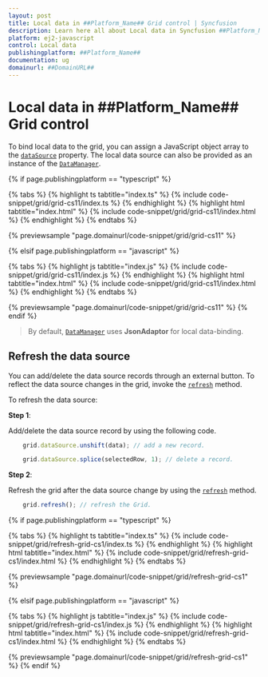 ```yaml
---
layout: post
title: Local data in ##Platform_Name## Grid control | Syncfusion
description: Learn here all about Local data in Syncfusion ##Platform_Name## Grid control of Syncfusion Essential JS 2 and more.
platform: ej2-javascript
control: Local data 
publishingplatform: ##Platform_Name##
documentation: ug
domainurl: ##DomainURL##
---
```


# Local data in ##Platform_Name## Grid control

To bind local data to the grid, you can assign a JavaScript object array to the [`dataSource`](../../api/grid/#datasource) property. The local data source can also be provided as an instance of the [`DataManager`](../../data).

{% if page.publishingplatform == "typescript" %}

 {% tabs %}
{% highlight ts tabtitle="index.ts" %}
{% include code-snippet/grid/grid-cs11/index.ts %}
{% endhighlight %}
{% highlight html tabtitle="index.html" %}
{% include code-snippet/grid/grid-cs11/index.html %}
{% endhighlight %}
{% endtabs %}
        
{% previewsample "page.domainurl/code-snippet/grid/grid-cs11" %}

{% elsif page.publishingplatform == "javascript" %}

{% tabs %}
{% highlight js tabtitle="index.js" %}
{% include code-snippet/grid/grid-cs11/index.js %}
{% endhighlight %}
{% highlight html tabtitle="index.html" %}
{% include code-snippet/grid/grid-cs11/index.html %}
{% endhighlight %}
{% endtabs %}

{% previewsample "page.domainurl/code-snippet/grid/grid-cs11" %}
{% endif %}

> By default, [`DataManager`](../../data) uses **JsonAdaptor** for local data-binding.

## Refresh the data source

You can add/delete the data source records through an external button. To reflect the data source changes in the grid, invoke the [`refresh`](../../api/grid/#refresh) method.

To refresh the data source:

**Step 1**:

Add/delete the data source record by using the following code.

   ```ts
       grid.dataSource.unshift(data); // add a new record.

       grid.dataSource.splice(selectedRow, 1); // delete a record.

   ```

**Step 2**:

Refresh the grid after the data source change by using the [`refresh`](../../api/grid/#refresh) method.

```ts
    grid.refresh(); // refresh the Grid.

```

{% if page.publishingplatform == "typescript" %}

 {% tabs %}
{% highlight ts tabtitle="index.ts" %}
{% include code-snippet/grid/refresh-grid-cs1/index.ts %}
{% endhighlight %}
{% highlight html tabtitle="index.html" %}
{% include code-snippet/grid/refresh-grid-cs1/index.html %}
{% endhighlight %}
{% endtabs %}
        
{% previewsample "page.domainurl/code-snippet/grid/refresh-grid-cs1" %}

{% elsif page.publishingplatform == "javascript" %}

{% tabs %}
{% highlight js tabtitle="index.js" %}
{% include code-snippet/grid/refresh-grid-cs1/index.js %}
{% endhighlight %}
{% highlight html tabtitle="index.html" %}
{% include code-snippet/grid/refresh-grid-cs1/index.html %}
{% endhighlight %}
{% endtabs %}

{% previewsample "page.domainurl/code-snippet/grid/refresh-grid-cs1" %}
{% endif %}
